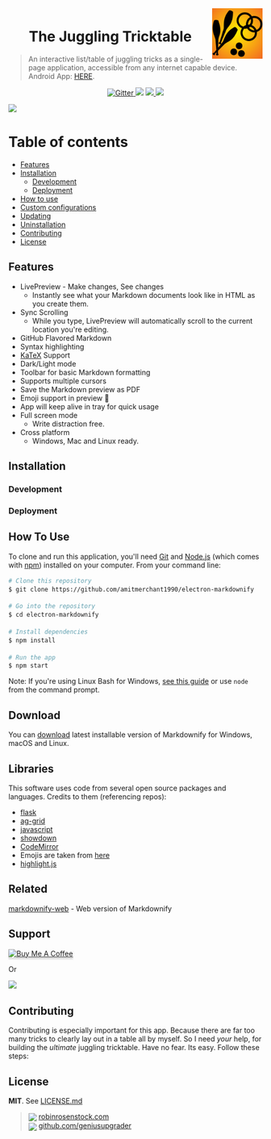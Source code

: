 <img align="right" width="100" height="100" src="/static/logo.png">

<h1 align="center">The Juggling Tricktable</h1>

> An interactive list/table of juggling tricks as a single-page application, accessible from any internet capable device. Android App: [HERE](http://www.fillmurray.com/100/100).


<p align="center">
  <a href="https://badge.fury.io/js/electron-markdownify">
    <img src="https://badge.fury.io/js/electron-markdownify.svg"
         alt="Gitter">
  </a>
  <a href="https://gitter.im/amitmerchant1990/electron-markdownify"><img src="https://badges.gitter.im/amitmerchant1990/electron-markdownify.svg"></a>
  <a href="https://saythanks.io/to/amitmerchant1990">
      <img src="https://img.shields.io/badge/SayThanks.io-%E2%98%BC-1EAEDB.svg">
  </a>
  <a href="https://www.paypal.me/AmitMerchant">
    <img src="https://img.shields.io/badge/$-donate-ff69b4.svg?maxAge=2592000&amp;style=flat">
  </a>
</p>


![](https://raw.githubusercontent.com/amitmerchant1990/electron-markdownify/master/img/markdownify.gif)




# Table of contents

- [Features](#features)
- [Installation](#installation)
    - [Development](#development)
    - [Deployment](#deployment)
- [How to use](#how-to-use)
- [Custom configurations](#custom-configurations)
- [Updating](#updating)
- [Uninstallation](#uninstallation)
- [Contributing](#contributing)
- [License](#license)





## Features

* LivePreview - Make changes, See changes
  - Instantly see what your Markdown documents look like in HTML as you create them.
* Sync Scrolling
  - While you type, LivePreview will automatically scroll to the current location you're editing.
* GitHub Flavored Markdown  
* Syntax highlighting
* [KaTeX](https://khan.github.io/KaTeX/) Support
* Dark/Light mode
* Toolbar for basic Markdown formatting
* Supports multiple cursors
* Save the Markdown preview as PDF
* Emoji support in preview :tada:
* App will keep alive in tray for quick usage
* Full screen mode
  - Write distraction free.
* Cross platform
  - Windows, Mac and Linux ready.



## Installation


### Development




### Deployment


## How To Use

To clone and run this application, you'll need [Git](https://git-scm.com) and [Node.js](https://nodejs.org/en/download/) (which comes with [npm](http://npmjs.com)) installed on your computer. From your command line:

```bash
# Clone this repository
$ git clone https://github.com/amitmerchant1990/electron-markdownify

# Go into the repository
$ cd electron-markdownify

# Install dependencies
$ npm install

# Run the app
$ npm start
```

Note: If you're using Linux Bash for Windows, [see this guide](https://www.howtogeek.com/261575/how-to-run-graphical-linux-desktop-applications-from-windows-10s-bash-shell/) or use `node` from the command prompt.


## Download

You can [download](https://github.com/amitmerchant1990/electron-markdownify/releases/tag/v1.2.0) latest installable version of Markdownify for Windows, macOS and Linux.



## Libraries

This software uses code from several open source packages and languages. Credits to them (referencing repos):

- [flask](https://github.com/pallets/flask)
- [ag-grid](https://github.com/ag-grid/ag-grid)
- [javascript](https://github.com/chjj/marked)
- [showdown](http://showdownjs.github.io/showdown/)
- [CodeMirror](http://codemirror.net/)
- Emojis are taken from [here](https://github.com/arvida/emoji-cheat-sheet.com)
- [highlight.js](https://highlightjs.org/)

## Related

[markdownify-web](https://github.com/amitmerchant1990/markdownify-web) - Web version of Markdownify

## Support

<a href="https://www.buymeacoffee.com/5Zn8Xh3l9" target="_blank"><img src="https://www.buymeacoffee.com/assets/img/custom_images/purple_img.png" alt="Buy Me A Coffee" style="height: 41px !important;width: 174px !important;box-shadow: 0px 3px 2px 0px rgba(190, 190, 190, 0.5) !important;-webkit-box-shadow: 0px 3px 2px 0px rgba(190, 190, 190, 0.5) !important;" ></a>

<p>Or</p>

<a href="https://www.patreon.com/amitmerchant">
	<img src="https://c5.patreon.com/external/logo/become_a_patron_button@2x.png" width="160">
</a>


## Contributing

Contributing is especially important for this app. Because there are far too many tricks to clearly lay out in a table all by myself. So I need *your* help, for building the *ultimate* juggling tricktable. Have no fear. Its easy. Follow these steps:


## License

__MIT__. See [LICENSE.md](LICENSE.md)

> <img style="vertical-align: middle;" width="24" src="https://raw.githubusercontent.com/encharm/Font-Awesome-SVG-PNG/master/black/png/32/globe.png"> [robinrosenstock.com](https://robinrosenstock.com)<br>
> <img style="vertical-align: middle;" width="24" src="https://raw.githubusercontent.com/encharm/Font-Awesome-SVG-PNG/master/black/png/32/github.png"> [github.com/geniusupgrader](https://github.com/geniusupgrader)<br>

